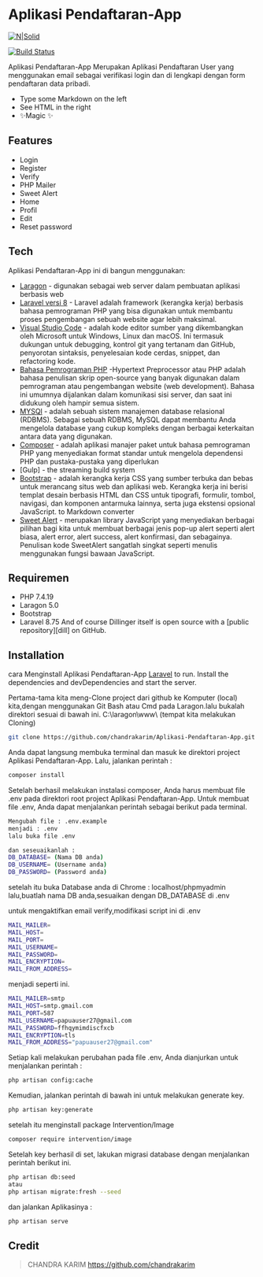 # Aplikasi Pendaftaran-App

[![N|Solid](https://cldup.com/dTxpPi9lDf.thumb.png)](https://nodesource.com/products/nsolid)

[![Build Status](https://travis-ci.org/joemccann/dillinger.svg?branch=master)](https://travis-ci.org/joemccann/dillinger)

Aplikasi Pendaftaran-App Merupakan Aplikasi Pendaftaran User yang menggunakan email sebagai verifikasi login dan di lengkapi dengan form pendaftaran data pribadi.

- Type some Markdown on the left
- See HTML in the right
- ✨Magic ✨

## Features

- Login
- Register
- Verify
- PHP Mailer
- Sweet Alert
- Home
- Profil
- Edit
- Reset password


## Tech

Aplikasi Pendaftaran-App ini di bangun menggunakan:

- [Laragon](https://laragon.org/download/index.html) - digunakan sebagai web server dalam pembuatan aplikasi berbasis web 
- [Laravel versi 8](https://laravel.com/docs/8.x) - Laravel adalah framework (kerangka kerja) berbasis bahasa pemrograman PHP yang bisa digunakan untuk membantu proses pengembangan sebuah website agar lebih maksimal. 
- [Visual Studio Code](https://code.visualstudio.com/download) - adalah kode editor sumber yang dikembangkan oleh Microsoft untuk Windows, Linux dan macOS. Ini termasuk dukungan untuk debugging, kontrol git yang tertanam dan GitHub, penyorotan sintaksis, penyelesaian kode cerdas, snippet, dan refactoring kode.
- [Bahasa Pemrograman PHP](https://www.php.net/) -Hypertext Preprocessor atau PHP adalah bahasa penulisan skrip open-source yang banyak digunakan dalam pemrograman atau pengembangan website (web development). Bahasa ini umumnya dijalankan dalam komunikasi sisi server, dan saat ini didukung oleh hampir semua sistem.
- [MYSQl](https://mariadb.org/) - adalah sebuah sistem manajemen database relasional (RDBMS). Sebagai sebuah RDBMS, MySQL dapat membantu Anda mengelola database yang cukup kompleks dengan berbagai keterkaitan antara data yang digunakan.
- [Composer](https://getcomposer.org/) - adalah aplikasi manajer paket untuk bahasa pemrograman PHP yang menyediakan format standar untuk mengelola dependensi PHP dan pustaka-pustaka yang diperlukan
- [Gulp] - the streaming build system
- [Bootstrap](https://getbootstrap.com/) - adalah kerangka kerja CSS yang sumber terbuka dan bebas untuk merancang situs web dan aplikasi web. Kerangka kerja ini berisi templat desain berbasis HTML dan CSS untuk tipografi, formulir, tombol, navigasi, dan komponen antarmuka lainnya, serta juga ekstensi opsional JavaScript.
to Markdown converter
- [Sweet Alert](https://realrashid.github.io/sweet-alert/) - merupakan library JavaScript yang menyediakan berbagai pilihan bagi kita untuk membuat berbagai jenis pop-up alert seperti alert biasa, alert error, alert success, alert konfirmasi, dan sebagainya. Penulisan kode SweetAlert sangatlah singkat seperti menulis menggunakan fungsi bawaan JavaScript.
## Requiremen
- PHP 7.4.19
- Laragon 5.0
- Bootstrap 
- Laravel 8.75
And of course Dillinger itself is open source with a [public repository][dill]
 on GitHub.

## Installation

cara  Menginstall Aplikasi Pendaftaran-App [Laravel](https://laravel.com/docs/8.x)  to run.
Install the dependencies and devDependencies and start the server.

Pertama-tama kita meng-Clone project dari github ke Komputer (local) kita,dengan menggunakan Git Bash atau Cmd pada Laragon.lalu bukalah direktori sesuai di bawah ini.
 C:\laragon\www\ (tempat kita melakukan Cloning)
```sh
git clone https://github.com/chandrakarim/Aplikasi-Pendaftaran-App.git
```
Anda dapat langsung membuka terminal dan masuk ke direktori project  Aplikasi Pendaftaran-App. Lalu, jalankan perintah :
```sh
composer install
```
Setelah berhasil melakukan instalasi composer, Anda harus membuat file .env pada direktori root project Aplikasi Pendaftaran-App. Untuk membuat file .env, Anda dapat menjalankan perintah sebagai berikut pada terminal.
```sh
Mengubah file : .env.example
menjadi : .env
lalu buka file .env

dan seseuaikanlah :
DB_DATABASE= (Nama DB anda)
DB_USERNAME= (Username anda)
DB_PASSWORD= (Password anda)
```
setelah itu buka Database anda di Chrome : localhost/phpmyadmin
lalu,buatlah nama DB anda,sesuaikan dengan DB_DATABASE di .env 

untuk mengaktifkan email verify,modifikasi script ini di .env
```sh
MAIL_MAILER=
MAIL_HOST=
MAIL_PORT=
MAIL_USERNAME=
MAIL_PASSWORD=
MAIL_ENCRYPTION=
MAIL_FROM_ADDRESS=
```
menjadi seperti ini.
```sh
MAIL_MAILER=smtp
MAIL_HOST=smtp.gmail.com
MAIL_PORT=587
MAIL_USERNAME=papuauser27@gmail.com
MAIL_PASSWORD=ffhqymimdiscfxcb
MAIL_ENCRYPTION=tls
MAIL_FROM_ADDRESS="papuauser27@gmail.com"
```

Setiap kali melakukan perubahan pada file .env, Anda dianjurkan untuk menjalankan perintah :
```sh
php artisan config:cache
```
Kemudian, jalankan perintah di bawah ini untuk melakukan generate key.
```sh
php artisan key:generate
```
setelah itu menginstall package  Intervention/Image

```sh
composer require intervention/image
```
Setelah key berhasil di set, lakukan migrasi database dengan menjalankan perintah berikut ini.
```sh
php artisan db:seed
atau
php artisan migrate:fresh --seed
```
dan jalankan Aplikasinya :
```sh
php artisan serve
```
## Credit
> CHANDRA KARIM https://github.com/chandrakarim
